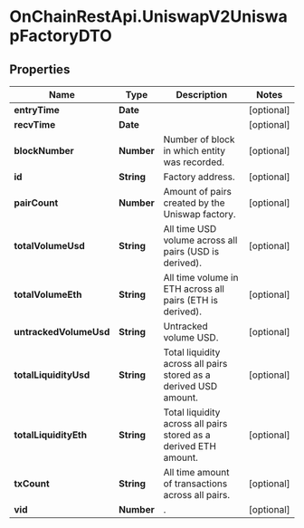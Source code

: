 # OnChainRestApi.UniswapV2UniswapFactoryDTO

## Properties

Name | Type | Description | Notes
------------ | ------------- | ------------- | -------------
**entryTime** | **Date** |  | [optional] 
**recvTime** | **Date** |  | [optional] 
**blockNumber** | **Number** | Number of block in which entity was recorded. | [optional] 
**id** | **String** | Factory address. | [optional] 
**pairCount** | **Number** | Amount of pairs created by the Uniswap factory. | [optional] 
**totalVolumeUsd** | **String** | All time USD volume across all pairs (USD is derived). | [optional] 
**totalVolumeEth** | **String** | All time volume in ETH across all pairs (ETH is derived). | [optional] 
**untrackedVolumeUsd** | **String** | Untracked volume USD. | [optional] 
**totalLiquidityUsd** | **String** | Total liquidity across all pairs stored as a derived USD amount. | [optional] 
**totalLiquidityEth** | **String** | Total liquidity across all pairs stored as a derived ETH amount. | [optional] 
**txCount** | **String** | All time amount of transactions across all pairs. | [optional] 
**vid** | **Number** | . | [optional] 


